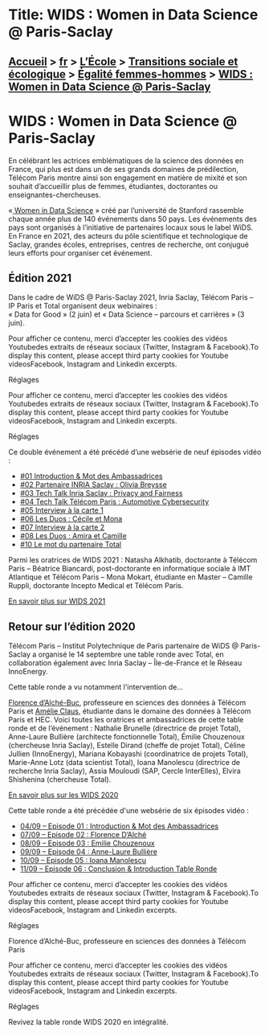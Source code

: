 # Title: WIDS : Women in Data Science @ Paris-Saclay

## [Accueil](https://www.telecom-paris.fr "https://www.telecom-paris.fr") > [fr](https://www.telecom-paris.fr/fr "fr") > [L’École](https://www.telecom-paris.fr/fr/ecole "L’École") > [Transitions sociale et écologique](https://www.telecom-paris.fr/fr/ecole/responsabilite-sociale "Transitions sociale et écologique") > [Égalité femmes-hommes](https://www.telecom-paris.fr/fr/ecole/responsabilite-sociale/egalite-femmes-hommes "Égalité femmes-hommes") > [WIDS : Women in Data Science @ Paris-Saclay](https://www.telecom-paris.fr/fr/ecole/responsabilite-sociale/egalite-femmes-hommes/wids-women-data-science-paris-saclay)

[](https://www.telecom-paris.fr/fr/accueil)

# WIDS : Women in Data Science @ Paris-Saclay

En célébrant les actrices emblématiques de la science des données en France,
qui plus est dans un de ses grands domaines de prédilection, Télécom Paris
montre ainsi son engagement en matière de mixité et son souhait d’accueillir
plus de femmes, étudiantes, doctorantes ou enseignantes-chercheuses.

«[ Women in Data Science](https://www.widsconference.org/) » créé par
l’université de Stanford rassemble chaque année plus de 140 événements dans 50
pays. Les événements des pays sont organisés à l’initiative de partenaires
locaux sous le label WiDS. En France en 2021, des acteurs du pôle scientifique
et technologique de Saclay, grandes écoles, entreprises, centres de recherche,
ont conjugué leurs efforts pour organiser cet événement.

## Édition 2021

Dans le cadre de WiDS @ Paris-Saclay 2021, Inria Saclay, Télécom Paris – IP
Paris et Total organisent deux webinaires :  
« Data for Good » (2 juin) et « Data Science – parcours et carrières » (3
juin).

Pour afficher ce contenu, merci d’accepter les cookies des vidéos Youtubedes
extraits de réseaux sociaux (Twitter, Instagram & Facebook).To display this
content, please accept third party cookies for Youtube videosFacebook,
Instagram and Linkedin excerpts.

Réglages

Pour afficher ce contenu, merci d’accepter les cookies des vidéos Youtubedes
extraits de réseaux sociaux (Twitter, Instagram & Facebook).To display this
content, please accept third party cookies for Youtube videosFacebook,
Instagram and Linkedin excerpts.

Réglages

Ce double événement a été précédé d’une websérie de neuf épisodes vidéo :

  * [#01 Introduction & Mot des Ambassadrices](https://youtu.be/_vvP1sWbYKg)
  * [#02 Partenaire INRIA Saclay : Olivia Breysse](https://youtu.be/GT0oCiEHBCQ)
  * [#03 Tech Talk Inria Saclay : Privacy and Fairness](https://youtu.be/WlCIJNfe5Xk)
  * [#04 Tech Talk Télécom Paris : Automotive Cybersecurity](https://youtu.be/jeFqsKK9cRM)
  * [#05 Interview à la carte 1](https://youtu.be/_o2EByyPltI)
  * [#06 Les Duos : Cécile et Mona](https://youtu.be/SrfQJuOTwSg)
  * [#07 Interview à la carte 2](https://youtu.be/aoLaLIix6kY)
  * [#08 Les Duos : Amira et Camille](https://youtu.be/sf-m8sppvzY)
  * [#10 Le mot du partenaire Total](https://youtu.be/vrPOOT-KIlk)

Parmi les oratrices de WIDS 2021 : Natasha Alkhatib, doctorante à Télécom
Paris – Béatrice Biancardi, post-doctorante en informatique sociale à IMT
Atlantique et Télécom Paris – Mona Mokart, étudiante en Master – Camille
Ruppli, doctorante Incepto Medical et Télécom Paris.

[En savoir plus sur WIDS 2021](https://widsparis2021.github.io/ "En savoir
plus sur WIDS 2021")

## Retour sur l’édition 2020

Télécom Paris – Institut Polytechnique de Paris partenaire de WiDS @ Paris-
Saclay a organisé le 14 septembre une table ronde avec Total, en collaboration
également avec Inria Saclay – Île-de-France et le Réseau InnoEnergy.

Cette table ronde a vu notamment l'intervention de...

[Florence d’Alché-Buc](https://www.telecom-paris.fr/florence-dalche-buc),
professeure en sciences des données à Télécom Paris et [Amélie
Claus](https://www.linkedin.com/in/amélie-claus/), étudiante dans le domaine
des données à Télécom Paris et HEC. Voici toutes les oratrices et
ambassadrices de cette table ronde et de l’événement : Nathalie Brunelle
(directrice de projet Total), Anne-Laure Bullière (architecte fonctionnelle
Total), Émilie Chouzenoux (chercheuse Inria Saclay), Estelle Dirand (cheffe de
projet Total), Céline Jullien (InnoEnergy), Mariana Kobayashi (coordinatrice
de projets Total), Marie-Anne Lotz (data scientist Total), Ioana Manolescu
(directrice de recherche Inria Saclay), Assia Mouloudi (SAP, Cercle
InterElles), Elvira Shishenina (chercheuse Total).

[En savoir plus sur les WIDS 2020](https://widsparis2020.github.io/ "En savoir
plus sur les WIDS 2020")

Cette table ronde a été précédée d'une websérie de six épisodes vidéo :

  * [04/09 – Episode 01 : Introduction & Mot des Ambassadrices](https://youtu.be/oqXPypkg3qA)
  * [07/09 – Episode 02 : Florence D’Alché](https://youtu.be/I_JzX56tqY8)
  * [08/09 – Episode 03 : Emilie Chouzenoux](https://youtu.be/LAuvKrYuAXE)
  * [09/09 – Episode 04 : Anne-Laure Bullière](https://youtu.be/zse7wPU-av4)
  * [10/09 – Episode 05 : Ioana Manolescu](https://youtu.be/KT8vmQDke4A)
  * [11/09 – Episode 06 : Conclusion & Introduction Table Ronde](https://youtu.be/evZxhWsTUOg)

Pour afficher ce contenu, merci d’accepter les cookies des vidéos Youtubedes
extraits de réseaux sociaux (Twitter, Instagram & Facebook).To display this
content, please accept third party cookies for Youtube videosFacebook,
Instagram and Linkedin excerpts.

Réglages

Florence d’Alché-Buc, professeure en sciences des données à Télécom Paris

Pour afficher ce contenu, merci d’accepter les cookies des vidéos Youtubedes
extraits de réseaux sociaux (Twitter, Instagram & Facebook).To display this
content, please accept third party cookies for Youtube videosFacebook,
Instagram and Linkedin excerpts.

Réglages

Revivez la table ronde WIDS 2020 en intégralité.

